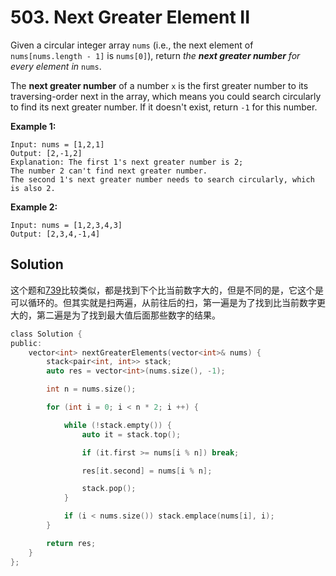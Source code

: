 # 503. Next Greater Element II

Given a circular integer array `nums` (i.e., the next element of `nums[nums.length - 1]` is `nums[0]`), return *the **next greater number** for every element in* `nums`.

The **next greater number** of a number `x` is the first greater number to its traversing-order next in the array, which means you could search circularly to find its next greater number. If it doesn't exist, return `-1` for this number.

**Example 1:**

```
Input: nums = [1,2,1]
Output: [2,-1,2]
Explanation: The first 1's next greater number is 2;
The number 2 can't find next greater number.
The second 1's next greater number needs to search circularly, which is also 2.

```

**Example 2:**

```
Input: nums = [1,2,3,4,3]
Output: [2,3,4,-1,4]

```

## Solution

这个题和[739](https://shunyangli.github.io/leetcode/codes/739/)比较类似，都是找到下个比当前数字大的，但是不同的是，它这个是可以循环的。但其实就是扫两遍，从前往后的扫，第一遍是为了找到比当前数字更大的，第二遍是为了找到最大值后面那些数字的结果。

```c
class Solution {
public:
    vector<int> nextGreaterElements(vector<int>& nums) {
        stack<pair<int, int>> stack;
        auto res = vector<int>(nums.size(), -1);

        int n = nums.size();

        for (int i = 0; i < n * 2; i ++) {

            while (!stack.empty()) {
                auto it = stack.top();

                if (it.first >= nums[i % n]) break;

                res[it.second] = nums[i % n];

                stack.pop();
            }

            if (i < nums.size()) stack.emplace(nums[i], i);
        }

        return res;
    }
};
```